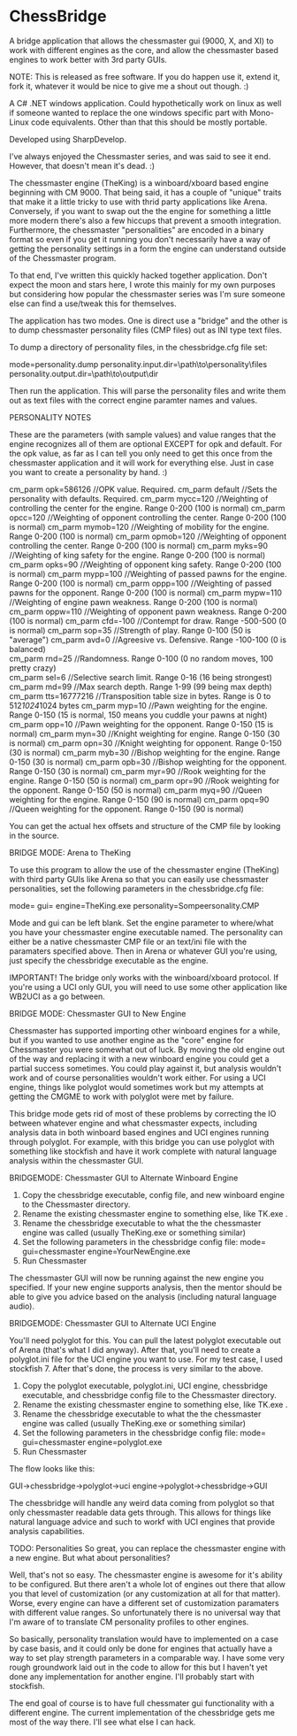 # ChessBridge
A bridge application that allows the chessmaster gui (9000, X, and XI) to work with different engines as the core, and allow the chessmaster based engines to work better with 3rd party GUIs.

NOTE: This is released as free software. If you do happen use it, extend it, fork it, whatever it would be nice to give me a shout out though. :)

A C# .NET windows application. Could hypothetically work on linux as well if someone wanted to replace the one windows specific part with Mono-Linux code equivalents. Other than that this should be mostly portable.

Developed using SharpDevelop.

I've always enjoyed the Chessmaster series, and was said to see it end. However, that doesn't mean it's dead. :)

The chessmaster engine (TheKing) is a winboard/xboard based engine beginning with CM 9000. That being said, it has a couple of "unique" traits that make it a little tricky to use with thrid party applications like Arena. Conversely, if you want to swap out the the engine for something a little more modern there's also a few hiccups that prevent a smooth integration. Furthermore, the chessmaster "personalities" are encoded in a binary format so even if you get it running you don't necessarily have a way of getting the personality settings in a form the engine can understand outside of the Chessmaster program.

To that end, I've written this quickly hacked together application. Don't expect the moon and stars here, I wrote this mainly for my own purposes but considering how popular the chessmaster series was I'm sure someone else can find a use/tweak this for themselves.

The application has two modes. One is direct use a "bridge" and the other is to dump chessmaster personality files (CMP files) out as INI type text files.

To dump a directory of personality files, in the chessbridge.cfg file set:

mode=personality.dump
personality.input.dir=\path\to\personality\files
personality.output.dir=\path\to\output\dir

Then run the application. This will parse the personality files and write them out as text files with the correct engine paramter names and values.

PERSONALITY NOTES

These are the parameters (with sample values) and value ranges that the engine recognizes all of them are optional EXCEPT for opk and default. For the opk value, as far as I can tell you only need to get this once from the chessmaster application and it will work for everything else. Just in case you want to create a personality by hand. :)

cm_parm opk=586126    //OPK value. Required.
cm_parm default       //Sets the personality with defaults. Required.
cm_parm mycc=120      //Weighting of controlling the center for the engine. Range 0-200 (100 is normal)
cm_parm opcc=120      //Weighting of opponent controlling the center. Range 0-200 (100 is normal)
cm_parm mymob=120     //Weighting of mobility for the engine. Range 0-200 (100 is normal)
cm_parm opmob=120     //Weighting of opponent controlling the center. Range 0-200 (100 is normal)
cm_parm myks=90       //Weighting of king safety for the engine. Range 0-200 (100 is normal)
cm_parm opks=90       //Weighting of opponent king safety. Range 0-200 (100 is normal)
cm_parm mypp=100      //Weighting of passed pawns for the engine. Range 0-200 (100 is normal)
cm_parm oppp=100      //Weighting of passed pawns for the opponent. Range 0-200 (100 is normal)
cm_parm mypw=110      //Weighting of engine pawn weakness. Range 0-200 (100 is normal)
cm_parm oppw=110      //Weighting of opponent pawn weakness. Range 0-200 (100 is normal)
cm_parm cfd=-100      //Contempt for draw. Range -500-500 (0 is normal)
cm_parm sop=35        //Strength of play. Range 0-100 (50 is "average")
cm_parm avd=0         //Agreesive vs. Defensive. Range -100-100 (0 is balanced)  
cm_parm rnd=25        //Randomness. Range 0-100 (0 no random moves, 100 pretty crazy)  
cm_parm sel=6         //Selective search limit. Range 0-16 (16 being strongest)
cm_parm md=99         //Max search depth. Range 1-99 (99 being max depth)
cm_parm tts=16777216  //Transposition table size in bytes. Range is 0 to 512*1024*1024 bytes 
cm_parm myp=10        //Pawn weighting for the engine.  Range 0-150 (15 is normal, 150 means you cuddle your pawns at night)
cm_parm opp=10        //Pawn weighting for the opponent. Range 0-150 (15 is normal)
cm_parm myn=30        //Knight weighting for engine. Range 0-150 (30 is normal)
cm_parm opn=30        //Knight weighting for opponent. Range 0-150 (30 is normal)
cm_parm myb=30        //Bishop weighting for the engine. Range 0-150 (30 is normal)
cm_parm opb=30        //Bishop weighting for the opponent. Range 0-150 (30 is normal)
cm_parm myr=90        //Rook weighting for the engine. Range 0-150 (50 is normal)
cm_parm opr=90        //Rook weighting for the opponent. Range 0-150 (50 is normal)
cm_parm myq=90        //Queen weighting for the engine. Range 0-150 (90 is normal)
cm_parm opq=90        //Queen weighting for the opponent. Range 0-150 (90 is normal)

You can get the actual hex offsets and structure of the CMP file by looking in the source. 

BRIDGE MODE: Arena to TheKing

To use this program to allow the use of the chessmaster engine (TheKing) with third party GUIs like Arena so that you can easily use chessmaster personalities, set the following parameters in the chessbridge.cfg file:

mode=
gui=
engine=TheKing.exe
personality=Sompeersonality.CMP

Mode and gui can be left blank. Set the engine parameter to where/what you have your chessmaster engine executable named. The personality can either be a native chessmaster CMP file or an text/ini file with the paramaters specified above. Then in Arena or whatever GUI you're using, just specify the chessbridge executable as the engine.

IMPORTANT! The bridge only works with the winboard/xboard protocol. If you're using a UCI only GUI, you will need to use some other application like WB2UCI as a go between.

BRIDGE MODE: Chessmaster GUI to New Engine

Chessmaster has supported importing other winboard engines for a while, but if you wanted to use another engine as the "core" engine for Chessmaster you were somewhat out of luck. By moving the old engine out of the way and replacing it with a new winboard engine you could get a partial success sometimes. You could play against it, but analysis wouldn't work and of course personalities wouldn't work either. For using a UCI engine, things like polyglot would sometimes work but my attempts at getting the CMGME to work with polyglot were met by failure.

This bridge mode gets rid of most of these problems by correcting the IO between whatever engine and what chessmaster expects, including analysis data in both winboard based engines and UCI engines running through polyglot. For example, with this bridge you can use polyglot with something like stockfish and have it work complete with natural language analysis within the chessmaster GUI.

BRIDGEMODE: Chessmaster GUI to Alternate Winboard Engine

1. Copy the chessbridge executable, config file, and new winboard engine to the Chessmaster directory.
2. Rename the existing chessmaster engine to something else, like TK.exe .
3. Rename the chessbridge executable to what the the chessmaster engine was called (usually TheKing.exe or something similar)
4. Set the following parameters in the chessbridge config file:
    mode=
    gui=chessmaster
    engine=YourNewEngine.exe
5. Run Chessmaster

The chessmaster GUI will now be running against the new engine you specified. If your new engine supports analysis, then the mentor should be able to give you advice based on the analysis (including natural language audio).

BRIDGEMODE: Chessmaster GUI to Alternate UCI Engine

You'll need polyglot for this. You can pull the latest polyglot executable out of Arena (that's what I did anyway). After that, you'll need to create a polyglot.ini file for the UCI engine you want to use. For my test case, I used stockfish 7. After that's done, the process is very similar to the above.

1. Copy the polyglot executable, polyglot.ini, UCI engine, chessbridge executable, and chessbridge config file to the Chessmaster directory.
2. Rename the existing chessmaster engine to something else, like TK.exe .
3. Rename the chessbridge executable to what the the chessmaster engine was called (usually TheKing.exe or something similar)
4. Set the following parameters in the chessbridge config file:
    mode=
    gui=chessmaster
    engine=polyglot.exe
5. Run Chessmaster

The flow looks like this:

GUI->chessbridge->polyglot->uci engine->polyglot->chessbridge->GUI

The chessbridge will handle any weird data coming from polyglot so that only chessmaster readable data gets through. This allows for things like natural language advice and such to workf with UCI engines that provide analysis capabilities.

TODO: Personalities
So great, you can replace the chessmaster engine with a new engine. But what about personalities?

Well, that's not so easy. The chessmaster engine is awesome for it's ability to be configured. But there aren't a whole lot of engines out there that allow you that level of customization (or any customization at all for that matter). Worse, every engine can have a different set of customization paramaters with different value ranges. So unfortunately there is no universal way that I'm aware of to translate CM personality profiles to other engines.

So basically, personality translation would have to implemented on a case by case basis, and it could only be done for engines that actually have a way to set play strength parameters in a comparable way. I have some very rough groundwork laid out in the code to allow for this but I haven't yet done any implementation for another engine. I'll probably start with stockfish.

The end goal of course is to have full chessmater gui functionality with a different engine. The current implementation of the chessbridge gets me most of the way there. I'll see what else I can hack.
